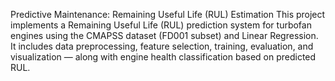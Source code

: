 Predictive Maintenance: Remaining Useful Life (RUL) Estimation
This project implements a Remaining Useful Life (RUL) prediction system for turbofan engines using the CMAPSS dataset (FD001 subset) and Linear Regression. It includes data preprocessing, feature selection, training, evaluation, and visualization — along with engine health classification based on predicted RUL.

